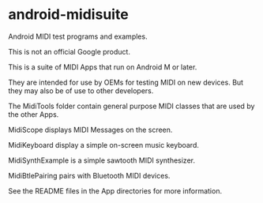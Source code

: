 # android-midisuite
Android MIDI test programs and examples.

This is not an official Google product.

This is a suite of MIDI Apps that run on Android M or later.

They are intended for use by OEMs for testing MIDI
on new devices. But they may also be of use to
other developers.

The MidiTools folder contain general purpose MIDI classes
that are used by the other Apps.

MidiScope displays MIDI Messages on the screen.

MidiKeyboard display a simple on-screen music keyboard.

MidiSynthExample is a simple sawtooth MIDI synthesizer.

MidiBtlePairing pairs with Bluetooth MIDI devices.

See the README files in the App directories for more information.
